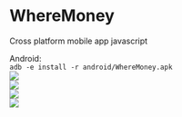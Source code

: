 # WhereMoney

Cross platform mobile app javascript

Android:
<br>
`adb -e install -r android/WhereMoney.apk`
<br>
[![](http://m-ulyanov.github.io/WhereMoney/screens/1.jpg)](https://github.com/M-Ulyanov/WhereMoney)<br>
[![](http://m-ulyanov.github.io/WhereMoney/screens/2.jpg)](https://github.com/M-Ulyanov/WhereMoney)<br>
[![](http://m-ulyanov.github.io/WhereMoney/screens/3.jpg)](https://github.com/M-Ulyanov/WhereMoney)<br>
[![](http://m-ulyanov.github.io/WhereMoney/screens/4.jpg)](https://github.com/M-Ulyanov/WhereMoney)
